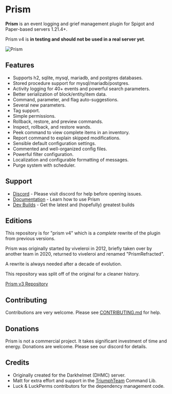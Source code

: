 # Prism

**Prism** is an event logging and grief management plugin for Spigot and Paper-based servers 1.21.4+.

Prism v4 is **in testing and should not be used in a real server yet**.

![Prism](https://darkhelmet-minecraft.s3.us-west-2.amazonaws.com/prism_title_800.png)

## Features

- Supports h2, sqlite, mysql, mariadb, and postgres databases.
- Stored procedure support for mysql/mariadb/postgres.
- Activity logging for 40+ events and powerful search parameters.
- Better serialization of block/entity/item data.
- Command, parameter, and flag auto-suggestions.
- Several new parameters.
- Tag support.
- Simple permissions.
- Rollback, restore, and preview commands.
- Inspect, rollback, and restore wands.
- Peek command to view complete items in an inventory.
- Report command to explain skipped modifications.
- Sensible default configuration settings.
- Commented and well-organized config files.
- Powerful filter configuration.
- Localization and configurable formatting of messages.
- Purge system with scheduler.

## Support

- [Discord][discord] - Please visit discord for help before opening issues.
- [Documentation][docs] - Learn how to use Prism
- [Dev Builds][ci] - Get the latest and (hopefully) greatest builds

## Editions

This repository is for "prism v4" which is a _complete_ rewrite of the plugin from previous versions.

Prism was originally started by viveleroi in 2012, briefly taken over by another team in 2020, returned to viveleroi and renamed "PrismRefracted".

A rewrite is always needed after a decade of evolution.

This repository was split off of the original for a cleaner history.

[Prism v3 Repository][prism3]

## Contributing

Contributions are very welcome. Please see [CONTRIBUTING.md](./CONTRIBUTING.md) for help.

## Donations

Prism is not a commercial project. It takes significant investment of time and energy. Donations are welcome. Please see our discord for details.

## Credits

- Originally created for the Darkhelmet (DHMC) server.
- Matt for extra effort and support in the [TriumphTeam][triumph] Command Lib.
- Luck & LuckPerms contributors for the dependency management code.

[discord]: https://discord.gg/7FxZScH4EJ
[docs]: https://docs.prism-mc.org
[ci]: https://ci.prism-mc.org
[prism3]: https://github.com/prism/PrismRefracted
[triumph]: https://triumphteam.dev/